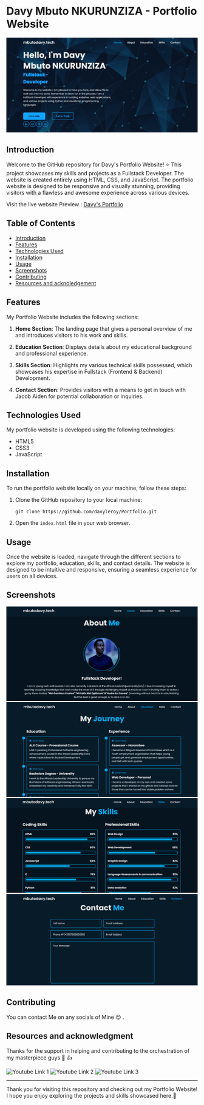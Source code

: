 # Davy Mbuto NKURUNZIZA - Portfolio Website

![Davy Portfolio](./screenshots/prev1.png)

## Introduction

Welcome to the GitHub repository for Davy's Portfolio Website! :star: This project showcases my skills and projects as a Fullstack Developer. The website is created entirely using HTML, CSS, and JavaScript. The portfolio website is designed to be responsive and visually stunning, providing visitors with a flawless and awesome experience across various devices.

Visit the live website Preview : [Davy's Portfolio](https://github.com/davyleroy/Portfolio)

## Table of Contents

- [Introduction](#introduction)
- [Features](#features)
- [Technologies Used](#technologies-used)
- [Installation](#installation)
- [Usage](#usage)
- [Screenshots](#screenshots)
- [Contributing](#contributing)
- [Resources and acknoledgement](#Resources)

## Features

My Portfolio Website includes the following sections:

1. **Home Section**: The landing page that gives a personal overview of me and introduces visitors to his work and skills.

2. **Education Section**: Displays details about my educational background and professional experience.

3. **Skills Section**: Highlights my various technical skills possessed, which showcases his expertise in Fullstack (Frontend & Backend) Development.

4. **Contact Section**: Provides visitors with a means to get in touch with Jacob Aiden for potential collaboration or inquiries.

## Technologies Used

My portfolio website is developed using the following technologies:

- HTML5
- CSS3
- JavaScript

## Installation

To run the portfolio website locally on your machine, follow these steps:

1. Clone the GitHub repository to your local machine:
   ```
   git clone https://github.com/davyleroy/Portfolio.git
   ```
2. Open the `index.html` file in your web browser.

## Usage

Once the website is loaded, navigate through the different sections to explore my portfolio, education, skills, and contact details. The website is designed to be intuitive and responsive, ensuring a seamless experience for users on all devices.

## Screenshots

![Screenshot 1](./screenshots/prev2.png)
![Screenshot 2](./screenshots/prev3.png)
![Screenshot 3](./screenshots/prev4.png)
![Screenshot 4](./screenshots/prev5.png)

## Contributing

You can contact Me on any socials of Mine :wink: . 

## Resources and acknowledgment
Thanks for the support in helping and contributing to the orchestration of my masterpiece guys :pray: :+1:

![Youtube Link 1](https://www.youtube.com/watch?v=sQoiM7i5Nqc)
![Youtube Link 2](https://www.youtube.com/watch?v=0YFrGy_mzjY)
![Youtube Link 3](https://www.youtube.com/watch?v=T33NN_pPeNI)

---

Thank you for visiting this repository and checking out my Portfolio Website! I hope you enjoy exploring the projects and skills showcased here.:muscle:
